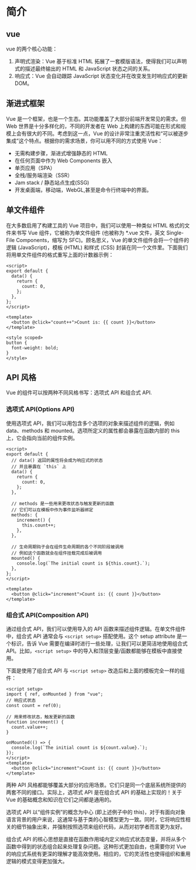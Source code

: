 # 简介

## vue

vue 的两个核心功能：

1. 声明式渲染：Vue 基于标准 HTML 拓展了一套模版语法，使得我们可以声明式的描述最终输出的 HTML 和 JavaScript 状态之间的关系。
2. 响应式：Vue 会自动跟踪 JavaScript 状态变化并在改变发生时响应式的更新 DOM。

## 渐进式框架

Vue 是一个框架，也是一个生态。其功能覆盖了大部分前端开发常见的需求。但 Web 世界是十分多样化的，不同的开发者在 Web 上构建的东西可能在形式和规模上会有很大的不同。考虑到这一点，Vue 的设计非常注重灵活性和“可以被逐步集成”这个特点。根据你的需求场景，你可以用不同的方式使用 Vue：

- 无需构建步骤，渐进式增强静态的 HTML
- 在任何页面中作为 Web Components 嵌入
- 单页应用（SPA）
- 全栈/服务端渲染（SSR）
- Jam stack / 静态站点生成(SSG)
- 开发桌面端，移动端，WebGL,甚至是命令行终端中的界面。

## 单文件组件

在大多数启用了构建工具的 Vue 项目中，我们可以使用一种类似 HTML 格式的文件来书写 Vue 组件，它被称为单文件组件 (也被称为 \*.vue 文件，英文 Single-File Components，缩写为 SFC)。顾名思义，Vue 的单文件组件会将一个组件的逻辑 (JavaScript)，模板 (HTML) 和样式 (CSS) 封装在同一个文件里。下面我们将用单文件组件的格式重写上面的计数器示例：

```vue
<script>
export default {
  data() {
    return {
      count: 0,
    };
  },
};
</script>

<template>
  <button @click="count++">Count is: {{ count }}</button>
</template>

<style scoped>
button {
  font-weight: bold;
}
</style>
```

## API 风格

Vue 的组件可以按两种不同风格书写：选项式 API 和组合式 API.

### 选项式 API(Options API)

使用选项式 API，我们可以用包含多个选项的对象来描述组件的逻辑，例如 data、methods 和 mounted。选项所定义的属性都会暴露在函数内部的 this 上，它会指向当前的组件实例。

```vue
<script>
export default {
  // data() 返回的属性将会成为响应式的状态
  // 并且暴露在 `this` 上
  data() {
    return {
      count: 0,
    };
  },

  // methods 是一些用来更改状态与触发更新的函数
  // 它们可以在模板中作为事件监听器绑定
  methods: {
    increment() {
      this.count++;
    },
  },

  // 生命周期钩子会在组件生命周期的各个不同阶段被调用
  // 例如这个函数就会在组件挂载完成后被调用
  mounted() {
    console.log(`The initial count is ${this.count}.`);
  },
};
</script>

<template>
  <button @click="increment">Count is: {{ count }}</button>
</template>
```

### 组合式 API(Composition API)

通过组合式 API，我们可以使用导入的 API 函数来描述组件逻辑。在单文件组件中，组合式 API 通常会与 `<script setup>` 搭配使用。这个 setup attribute 是一个标识，告诉 Vue 需要在编译时进行一些处理，让我们可以更简洁地使用组合式 API。比如，`<script setup>` 中的导入和顶层变量/函数都能够在模板中直接使用。

下面是使用了组合式 API 与 `<script setup>` 改造后和上面的模板完全一样的组件：

```vue
<script setup>
import { ref, onMounted } from "vue";
// 响应式状态
const count = ref(0);

// 用来修改状态，触发更新的函数
function increment() {
  count.value++;
}

onMounted(() => {
  console.log(`The initial count is ${count.value}.`);
});
</script>
<template>
  <button @click="increment">Count is: {{ count }}</button>
</template>
```

两种 API 风格都能够覆盖大部分的应用场景。它们只是同一个底层系统所提供的两套不同的接口。实际上，选项式 API 是在组合式 API 的基础上实现的！关于 Vue 的基础概念和知识在它们之间都是通用的。

选项式 API 以“组件实例”的概念为中心 (即上述例子中的 this)，对于有面向对象语言背景的用户来说，这通常与基于类的心智模型更为一致。同时，它将响应性相关的细节抽象出来，并强制按照选项来组织代码，从而对初学者而言更为友好。

组合式 API 的核心思想是直接在函数作用域内定义响应式状态变量，并将从多个函数中得到的状态组合起来处理复杂问题。这种形式更加自由，也需要你对 Vue 的响应式系统有更深的理解才能高效使用。相应的，它的灵活性也使得组织和重用逻辑的模式变得更加强大。
